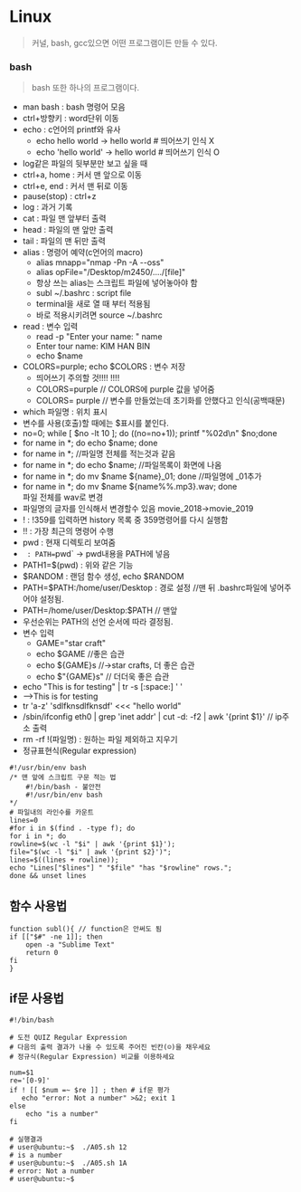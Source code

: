 # Linux

>커널, bash, gcc있으면 어떤 프로그램이든 만들 수 있다.

### bash
>bash 또한 하나의 프로그램이다.

- man bash : bash 명령어 모음
- ctrl+방향키 : word단위 이동
- echo : c언어의 printf와 유사  
  - echo hello world -> hello world # 띄어쓰기 인식 X
  - echo 'hello world' -> hello world # 띄어쓰기 인식 O
- log같은 파일의 뒷부분만 보고 싶을 때
- ctrl+a, home : 커서 맨 앞으로 이동
- ctrl+e, end : 커서 맨 뒤로 이동
- pause(stop) : ctrl+z
- log : 과거 기록
- cat : 파일 맨 앞부터 출력
- head : 파일의 맨 앞만 출력
- tail : 파일의 맨 뒤만 출력
- alias : 명령어 예약(c언어의 macro)
  - alias mnapp="nmap -Pn -A --oss"
  - alias opFile="/Desktop/m2450/..../[file]"
  - 항상 쓰는 alias는 스크립트 파일에 넣어놓아야 함
  - subl ~/.bashrc : script file
  - terminal을 새로 열 때 부터 적용됨
  - 바로 적용시키려면 source ~/.bashrc
- read : 변수 입력
  - read -p "Enter your name: " name<br>
  - Enter tour name: KIM HAN BIN<br>
  - echo $name
- COLORS=purple; echo $COLORS : 변수 저장
  - 띄어쓰기 주의할 것!!!! !!!!
  - COLORS=purple // COLORS에 purple 값을 넣어줌
  - COLORS= purple // 변수를 만들었는데 초기화를
    안했다고 인식(공백때문)
- which 파일명 : 위치 표시
- 변수를 사용(호출)할 때에는 $표시를 붙인다.
- no=0; while [ $no -lt 10 ]; do ((no=no+1)); printf "%02d\n" $no;done
- for name in *; do echo $name; done
- for name in *; //파일명 전체를 적는것과 같음
- for name in *; do echo $name; //파일목록이 화면에 나옴
- for name in *; do mv $name ${name}_01; done //파일명에 _01추가
- for name in *; do mv $name ${name%%\.mp3}.wav; done<br>  파일 전체를 wav로 변경
- 파일명의 글자를 인식해서 변경할수 있음 movie_2018->movie_2019
- ! : !359를 입력하면 history 목록 중 359명령어를 다시 실행함
- !! : 가장 최근의 명령어 수행
- pwd : 현재 디렉토리 보여줌
- ` : PATH=`pwd` -> pwd내용을 PATH에 넣음
- PATH1=$(pwd) : 위와 같은 기능
- $RANDOM : 랜덤 함수 생성, echo $RANDOM
- PATH=$PATH:/home/user/Desktop : 경로 설정 //맨 뒤 
  .bashrc파일에 넣어주어야 설정됨. 
- PATH=/home/user/Desktop:$PATH // 맨앞
- 우선순위는 PATH의 선언 순서에 따라 결정됨.
- 변수 입력
  - GAME="star craft"
  - echo $GAME //좋은 습관
  - echo ${GAME}s //->star crafts, 더 좋은 습관
  - echo $"{GAME}s" // 더더욱 좋은 습관
- echo "This   is    for testing" | tr -s [:space:] ' '
- -->This is for testing
- tr 'a-z' 'sdlfknsdlfknsdf' <<< "hello world"
- /sbin/ifconfig eth0 | grep 'inet addr' | cut -d: -f2 | awk '{print $1}' // ip주소 출력
- rm -rf !(파일명) : 원하는 파일 제외하고 지우기
- 정규표현식(Regular expression) 

```
#!/usr/bin/env bash
/* 맨 앞에 스크립트 구문 적는 법
    #!/bin/bash - 불안전
    #!/usr/bin/env bash
*/
# 파일내의 라인수를 카운트 
lines=0
#for i in $(find . -type f); do 
for i in *; do 
rowline=$(wc -l "$i" | awk '{print $1}');
file="$(wc -l "$i" | awk '{print $2}')"; 
lines=$((lines + rowline)); 
echo "Lines["$lines"] " "$file" "has "$rowline" rows.";
done && unset lines
```

##  함수 사용법
```
function subl(){ // function은 안써도 됨
if [["$#" -ne 1]]; then
    open -a "Sublime Text"
    return 0
fi
}
```

## if문 사용법
```
#!/bin/bash

# 도전 QUIZ Regular Expression
# 다음의 출력 결과가 나올 수 있도록 주어진 빈칸(☺︎)을 채우세요
# 정규식(Regular Expression) 비교를 이용하세요

num=$1
re='︎[0-9]'
if ! [[ $num =~ $re ]] ; then # if문 평가
   echo "error: Not a number" >&2; exit 1
else
    echo "is a number"
fi

# 실행결과
# user@ubuntu:~$  ./A05.sh 12
# is a number
# user@ubuntu:~$  ./A05.sh 1A
# error: Not a number
# user@ubuntu:~$
```
